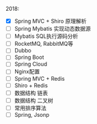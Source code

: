 2018:

- [x] Spring MVC + Shiro 原理解析
- [ ] Spring Mybatis 实现动态数据源
- [ ] Mybatis SQL执行源码分析
- [ ] RocketMQ, RabbitMQ等
- [ ] Dubbo
- [ ] Spring Boot
- [ ] Spring Cloud
- [ ] Nginx配置
- [ ] Spring MVC + Redis
- [ ] Shiro + Redis
- [ ] 数据结构 链表
- [ ] 数据结构 二叉树
- [ ] 常用排序算法
- [ ] Spring, Jsonp
